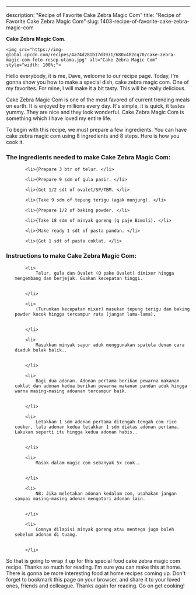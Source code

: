 ---
description: "Recipe of Favorite Cake Zebra Magic Com"
title: "Recipe of Favorite Cake Zebra Magic Com"
slug: 1403-recipe-of-favorite-cake-zebra-magic-com

<p>
	<strong>Cake Zebra Magic Com</strong>. 
	
</p>
<p>
	
	<img src="https://img-global.cpcdn.com/recipes/4a74d281b17d3971/680x482cq70/cake-zebra-magic-com-foto-resep-utama.jpg" alt="Cake Zebra Magic Com" style="width: 100%;">
	
	
</p>
<p>
	Hello everybody, it is me, Dave, welcome to our recipe page. Today, I'm gonna show you how to make a special dish, cake zebra magic com. One of my favorites. For mine, I will make it a bit tasty. This will be really delicious.
</p>
	
<p>
	
</p>
<p>
	Cake Zebra Magic Com is one of the most favored of current trending meals on earth. It is enjoyed by millions every day. It's simple, it is quick, it tastes yummy. They are nice and they look wonderful. Cake Zebra Magic Com is something which I have loved my entire life.
</p>

<p>
To begin with this recipe, we must prepare a few ingredients. You can have cake zebra magic com using 8 ingredients and 8 steps. Here is how you cook it.
</p>

<h3>The ingredients needed to make Cake Zebra Magic Com:</h3>

<ol>
	
		<li>{Prepare 3 btr of telur. </li>
	
		<li>{Prepare 9 sdm of gula pasir. </li>
	
		<li>{Get 1/2 sdt of ovalet/SP/TBM. </li>
	
		<li>{Take 9 sdm of tepung terigu (agak munjung). </li>
	
		<li>{Prepare 1/2 of baking powder. </li>
	
		<li>{Take 18 sdm of minyak goreng (q paje Bimoli). </li>
	
		<li>{Make ready 1 sdt of pasta pandan. </li>
	
		<li>{Get 1 sdt of pasta coklat. </li>
	
</ol>
<p>
	
</p>

<h3>Instructions to make Cake Zebra Magic Com:</h3>

<ol>
	
		<li>
			Telur, gula dan Ovalet (Q pake Ovalet) dimixer hingga mengembang dan berjejak. Guakan kecepatan tinggi.
			
			
		</li>
	
		<li>
			(Turunkan kecepatan mixer) masukan tepung terigu dan baking powder kocok hingga tercampur rata (jangan lama-lama).
			
			
		</li>
	
		<li>
			Masukkan minyak sayur aduk menggunakan spatula denan cara diaduk bulak balik..
			
			
		</li>
	
		<li>
			Bagi dua adonan. Adonan pertama berikan pewarna makanan coklat dan adonan kedua berikan pewarna makanan pandan aduk hingga warna masing-masing adoanan tercampur baik.
			
			
		</li>
	
		<li>
			Letakkan 1 sdm adonan pertama ditengah-tengah com rice cooker, lalu adonan kedua letakkan 1 sdm diatas adonan pertama. Lakukan seperti itu hingga kedua adonan habis..
			
			
		</li>
	
		<li>
			Masak dalam magic com sebanyak 5x cook..
			
			
		</li>
	
		<li>
			NB: Jika meletakan adonan kedalam com, usahakan jangan sampai masing-masing adonan mengotori adonan lain.
			
			
		</li>
	
		<li>
			Comnya dilapisi minyak goreng atau mentega juga boleh sebelum adonan di tuang.
			
			
		</li>
	
</ol>

<p>
	
</p>

<p>
	So that is going to wrap it up for this special food cake zebra magic com recipe. Thanks so much for reading. I'm sure you can make this at home. There is gonna be more interesting food at home recipes coming up. Don't forget to bookmark this page on your browser, and share it to your loved ones, friends and colleague. Thanks again for reading. Go on get cooking!
</p>

